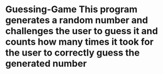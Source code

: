# Guessing-Game This program generates a random number and challenges the user to guess it and counts how many times it took for the user to correctly guess the generated number
